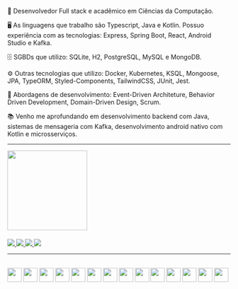 📌 Desenvolvedor Full stack e acadêmico em Ciências da Computação.

🖥 As linguagens que trabalho são Typescript, Java e Kotlin. Possuo experiência com as tecnologias: Express, Spring Boot, React, Android Studio e Kafka.

🗄️ SGBDs que utilizo:
SQLite, H2, PostgreSQL, MySQL e MongoDB.

⚙️ Outras tecnologias que utilizo:
Docker, Kubernetes, KSQL,
Mongoose, JPA, TypeORM,
Styled-Components, TailwindCSS,
JUnit, Jest.

💼 Abordagens de desenvolvimento:
Event-Driven Architeture, Behavior Driven Development, Domain-Driven Design, Scrum.

📚 Venho me aprofundando em desenvolvimento backend com Java, sistemas de mensageria com Kafka, desenvolvimento android nativo com Kotlin e microsserviços.

<hr>

<div>
  <a href="https://github.com/LuanC14">
  <img height="180em" src="https://github-readme-stats.vercel.app/api/top-langs/?username=LuanC14&layout=compact&langs_count=7&theme=dracula"/>
</div>
 
 ####
 <div> 
  <a href="https://www.linkedin.com/in/luan-chrystian-pimentel-santos-567666221/" target="_blank">
    <img src="https://img.shields.io/badge/-LinkedIn-%230077B5?style=for-the-badge&logo=linkedin&logoColor=white" target="_blank">
  </a>  
  <a href = "mailto:luanchr14@gmail.com">
    <img src="https://img.shields.io/badge/-Gmail-%23333?style=for-the-badge&logo=gmail&logoColor=white" target="_blank">
  </a>
  <a href="https://instagram.com/luaannp" target="_blank">
    <img src="https://img.shields.io/badge/-Instagram-%23E4405F?style=for-the-badge&logo=instagram&logoColor=white" target="_blank">
  </a>
  <a href="https://wa.me/+5574991992796" target="_blank">
    <img src="https://img.shields.io/badge/WhatsApp-25D366?style=for-the-badge&logo=whatsapp&logoColor=white" /> 
  </a>
</div>

<hr>
 
<div style="display: inline_block"><br>
<img src="https://cdn.jsdelivr.net/gh/devicons/devicon/icons/java/java-original.svg" width=32px;/>
<img src="https://cdn.jsdelivr.net/gh/devicons/devicon/icons/typescript/typescript-original.svg" width=32px; />
<img src="https://cdn.jsdelivr.net/gh/devicons/devicon/icons/kotlin/kotlin-original.svg" width=32px; />
<img src="https://cdn.jsdelivr.net/gh/devicons/devicon/icons/androidstudio/androidstudio-original.svg" width=32px; />  
<img src="https://cdn.jsdelivr.net/gh/devicons/devicon/icons/nodejs/nodejs-original.svg" width=32px; />
<img src="https://cdn.jsdelivr.net/gh/devicons/devicon/icons/spring/spring-original.svg" width=32px; />
<img src="https://cdn.jsdelivr.net/gh/devicons/devicon/icons/express/express-original.svg" width=32px />
<img src="https://cdn.jsdelivr.net/gh/devicons/devicon/icons/react/react-original.svg" width=32px; />
<img src="https://cdn.jsdelivr.net/gh/devicons/devicon/icons/mysql/mysql-original.svg" width=32px />
<img src="https://cdn.jsdelivr.net/gh/devicons/devicon/icons/postgresql/postgresql-original.svg" width=32px; />          
<img src="https://cdn.jsdelivr.net/gh/devicons/devicon/icons/mongodb/mongodb-original.svg" width=32px; />
<img src="https://cdn.jsdelivr.net/gh/devicons/devicon/icons/docker/docker-plain-wordmark.svg" width=32px; />
<img src="https://cdn.jsdelivr.net/gh/devicons/devicon/icons/kubernetes/kubernetes-plain-wordmark.svg" width=32px; />
<img src="https://cdn.jsdelivr.net/gh/devicons/devicon/icons/apachekafka/apachekafka-original.svg" width=32px; />
</div>
